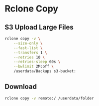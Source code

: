 # Rclone Copy

## S3 Upload Large Files

```sh
rclone copy -v \
    --size-only \
    --fast-list \
    --transfers 1 \
    --retries 10 \
    --retries-sleep 60s \
    --bwlimit 2M:off \
    /userdata/Backups s3-bucket:
```

## Download

```sh
rclone copy -v remote:/ /userdata/folder
```
